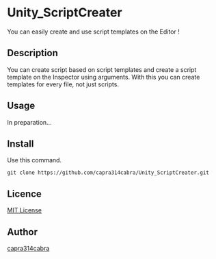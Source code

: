 # Unity_ScriptCreater
You can easily create and use script templates on the Editor !

## Description
You can create script based on script templates and create a script template on the Inspector using arguments.
With this you can create templates for every file, not just scripts.

## Usage
In preparation...

## Install
Use this command.
```
git clone https://github.com/capra314cabra/Unity_ScriptCreater.git
```

## Licence

[MIT License](https://github.com/capra314cabra/Unity_ScriptCreater/blob/master/LICENSE)

## Author

[capra314cabra](https://github.com/capra314cabra)


